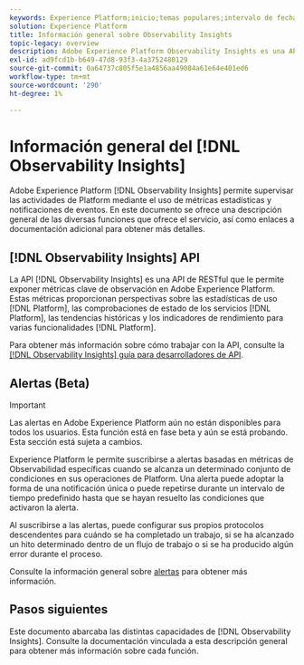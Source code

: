 ```yaml
---
keywords: Experience Platform;inicio;temas populares;intervalo de fechas
solution: Experience Platform
title: Información general sobre Observability Insights
topic-legacy: overview
description: Adobe Experience Platform Observability Insights es una API de RESTful que le permite exponer métricas clave en actividades de Platform. Estas métricas proporcionan información sobre las estadísticas de uso de Platform, las comprobaciones de estado de los servicios de Platform, las tendencias históricas y los indicadores de rendimiento de varias funcionalidades de Platform.
exl-id: ad9fcd1b-b649-47d8-93f3-4a3752480129
source-git-commit: 0a64737c805f5e1a4856aa49084a61e64e401ed6
workflow-type: tm+mt
source-wordcount: '290'
ht-degree: 1%

---
```


# Información general del [!DNL Observability Insights]

Adobe Experience Platform [!DNL Observability Insights] permite supervisar las actividades de Platform mediante el uso de métricas estadísticas y notificaciones de eventos. En este documento se ofrece una descripción general de las diversas funciones que ofrece el servicio, así como enlaces a documentación adicional para obtener más detalles.

## [!DNL Observability Insights] API

La API [!DNL Observability Insights] es una API de RESTful que le permite exponer métricas clave de observación en Adobe Experience Platform. Estas métricas proporcionan perspectivas sobre las estadísticas de uso [!DNL Platform], las comprobaciones de estado de los servicios [!DNL Platform], las tendencias históricas y los indicadores de rendimiento para varias funcionalidades [!DNL Platform].

Para obtener más información sobre cómo trabajar con la API, consulte la [[!DNL Observability Insights] guía para desarrolladores de API](./api/overview.md).

## Alertas (Beta)

>[!IMPORTANT]
>
>Las alertas en Adobe Experience Platform aún no están disponibles para todos los usuarios. Esta función está en fase beta y aún se está probando. Esta sección está sujeta a cambios.

Experience Platform le permite suscribirse a alertas basadas en métricas de Observabilidad específicas cuando se alcanza un determinado conjunto de condiciones en sus operaciones de Platform. Una alerta puede adoptar la forma de una notificación única o puede repetirse durante un intervalo de tiempo predefinido hasta que se hayan resuelto las condiciones que activaron la alerta.

Al suscribirse a las alertas, puede configurar sus propios protocolos descendentes para cuándo se ha completado un trabajo, si se ha alcanzado un hito determinado dentro de un flujo de trabajo o si se ha producido algún error durante el proceso.

Consulte la información general sobre [alertas](./alerts/overview.md) para obtener más información.

## Pasos siguientes

Este documento abarcaba las distintas capacidades de [!DNL Observability Insights]. Consulte la documentación vinculada a esta descripción general para obtener más información sobre cada función.
